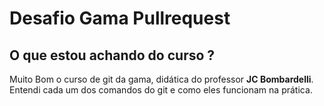 # Desafio Gama Pullrequest

## O que estou achando do curso ?

Muito Bom o curso de git da gama, didática do professor **JC Bombardelli**. Entendi cada um dos comandos do git e como eles funcionam na prática. 
